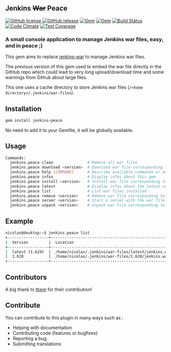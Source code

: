 ## Jenkins ~~War~~ Peace

[![GitHub license](https://img.shields.io/github/license/jbox-web/jenkins-peace.svg)](https://github.com/jbox-web/jenkins-peace/blob/master/LICENSE)
[![GitHub release](https://img.shields.io/github/release/jbox-web/jenkins-peace.svg)](https://github.com/jbox-web/jenkins-peace/releases/latest)
[![Gem](https://img.shields.io/gem/v/jenkins-peace.svg)](https://rubygems.org/gems/jenkins-peace/versions/1.0.0)
[![Gem](https://img.shields.io/gem/dtv/jenkins-peace.svg)](https://rubygems.org/gems/jenkins-peace/versions/1.0.0)
[![Build Status](https://travis-ci.org/jbox-web/jenkins-peace.svg?branch=master)](https://travis-ci.org/jbox-web/jenkins-peace)
[![Code Climate](https://codeclimate.com/github/jbox-web/jenkins-peace/badges/gpa.svg)](https://codeclimate.com/github/jbox-web/jenkins-peace)
[![Test Coverage](https://codeclimate.com/github/jbox-web/jenkins-peace/badges/coverage.svg)](https://codeclimate.com/github/jbox-web/jenkins-peace/coverage)

### A small console application to manage Jenkins war files, easy, and in peace ;)

This gem aims to replace [jenkins-war](https://rubygems.org/gems/jenkins-war/versions/1.514) to manage Jenkins war files.

The previous version of this gem used to embed the war file directly in the GitHub repo which could lead to very long upload/download time and some warnings from Github about large files.

This one uses a cache directory to store Jenkins war files (```/<home directory>/.jenkins/war-files```).


## Installation

```ruby
gem install jenkins-peace
```

No need to add it to your Gemfile, it will be globally available.

## Usage

```sh
Commands:
  jenkins.peace clean               # Remove all war files
  jenkins.peace download <version>  # Download war file corresponding to version passed in params
  jenkins.peace help [COMMAND]      # Describe available commands or one specific command
  jenkins.peace infos               # Display infos about this gem
  jenkins.peace install <version>   # Install war file corresponding to version passed in params (will download then unpack war file)
  jenkins.peace latest              # Display infos about the latest version of war file installed
  jenkins.peace list                # List war files installed
  jenkins.peace remove <version>    # Remove war file corresponding to version passed in params
  jenkins.peace server <version>    # Start a server with the war file corresponding to version passed in params
  jenkins.peace unpack <version>    # Unpack war file corresponding to version passed in params
```

## Example

```sh
nicolas@desktop:~$ jenkins.peace list
+------------------+-------------------------------------------------------+-------------------------------------------------------------------------+-------------+
|  Version         |  Location                                             |  Classpath                                                              |  Installed  |
+------------------+-------------------------------------------------------+-------------------------------------------------------------------------+-------------+
|  latest (1.629)  |  /home/nicolas/.jenkins/war-files/latest/jenkins.war  |  /home/nicolas/.jenkins/wars/latest/WEB-INF/lib/jenkins-core-1.629.jar  |  true       |
|  1.628           |  /home/nicolas/.jenkins/war-files/1.628/jenkins.war   |  /home/nicolas/.jenkins/wars/1.628/WEB-INF/lib/jenkins-core-1.628.jar   |  true       |
+------------------+-------------------------------------------------------+-------------------------------------------------------------------------+-------------+
```

## Contributors

A big thank to [them](https://github.com/jbox-web/jenkins-peace/blob/master/AUTHORS) for their contribution!

## Contribute

You can contribute to this plugin in many ways such as :

* Helping with documentation
* Contributing code (features or bugfixes)
* Reporting a bug
* Submitting translations
